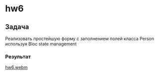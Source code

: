 # hw6

## Задача
Реализовать простейшую форму с заполнением полей класса Person используя Bloc state management
### Результат
[hw6.webm](https://user-images.githubusercontent.com/101862863/229132782-a4f2ac9a-458a-4d63-9368-5a508a941744.webm)
